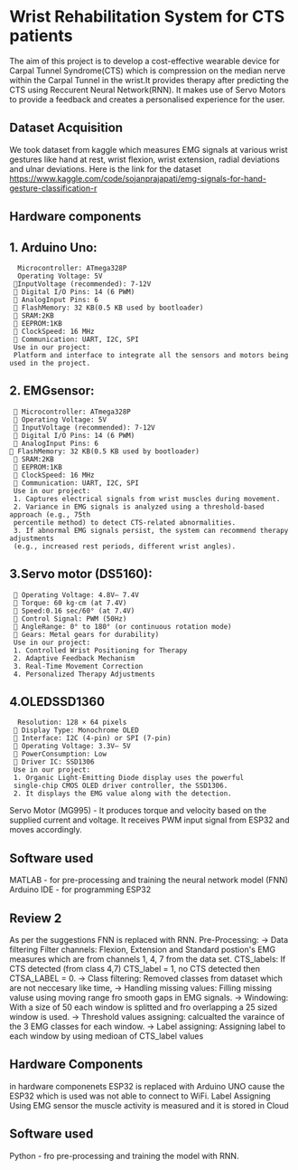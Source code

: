 # Wrist Rehabilitation System for CTS patients
The aim of this project is to develop a cost-effective wearable device for Carpal Tunnel Syndrome(CTS) which is compression on the median nerve within the Carpal Tunnel in the wrist.It provides therapy after predicting the CTS using Reccurent Neural Network(RNN). It makes use of Servo Motors to provide a feedback and creates a personalised experience for the user.
## Dataset Acquisition
We took dataset from kaggle which measures EMG signals at various wrist gestures like hand at rest, wrist flexion, wrist extension, radial deviations and ulnar deviations. Here is the link for the dataset 
https://www.kaggle.com/code/sojanprajapati/emg-signals-for-hand-gesture-classification-r
## Hardware components
  ## 1. Arduino Uno:
      Microcontroller: ATmega328P
      Operating Voltage: 5V
     InputVoltage (recommended): 7-12V
      Digital I/O Pins: 14 (6 PWM)
      AnalogInput Pins: 6
      FlashMemory: 32 KB(0.5 KB used by bootloader)
      SRAM:2KB
      EEPROM:1KB
      ClockSpeed: 16 MHz
      Communication: UART, I2C, SPI
     Use in our project:
     Platform and interface to integrate all the sensors and motors being used in the project.
  ## 2. EMGsensor:
      Microcontroller: ATmega328P
      Operating Voltage: 5V
      InputVoltage (recommended): 7-12V
      Digital I/O Pins: 14 (6 PWM)
      AnalogInput Pins: 6
     FlashMemory: 32 KB(0.5 KB used by bootloader)
      SRAM:2KB
      EEPROM:1KB
      ClockSpeed: 16 MHz
      Communication: UART, I2C, SPI
     Use in our project:
     1. Captures electrical signals from wrist muscles during movement.
     2. Variance in EMG signals is analyzed using a threshold-based approach (e.g., 75th
     percentile method) to detect CTS-related abnormalities.
     3. If abnormal EMG signals persist, the system can recommend therapy adjustments
     (e.g., increased rest periods, different wrist angles).
  ## 3.Servo motor (DS5160):
      Operating Voltage: 4.8V– 7.4V
      Torque: 60 kg·cm (at 7.4V)
      Speed:0.16 sec/60° (at 7.4V)
      Control Signal: PWM (50Hz)
      AngleRange: 0° to 180° (or continuous rotation mode)
      Gears: Metal gears for durability)
     Use in our project:
     1. Controlled Wrist Positioning for Therapy
     2. Adaptive Feedback Mechanism
     3. Real-Time Movement Correction
     4. Personalized Therapy Adjustments
  ## 4.OLEDSSD1360
      Resolution: 128 × 64 pixels
      Display Type: Monochrome OLED
      Interface: I2C (4-pin) or SPI (7-pin)
      Operating Voltage: 3.3V– 5V
      PowerConsumption: Low
      Driver IC: SSD1306
     Use in our project:
     1. Organic Light-Emitting Diode display uses the powerful
     single-chip CMOS OLED driver controller, the SSD1306.
     2. It displays the EMG value along with the detection.
Servo Motor (MG995) - It produces torque and velocity based on the supplied current and voltage. It receives PWM input signal from ESP32 and moves accordingly.
## Software used
MATLAB - for pre-processing and training the neural network model (FNN)
Arduino IDE - for programming ESP32
## Review 2
As per the suggestions FNN is replaced with RNN.
Pre-Processing:
-> Data filtering 
    Filter channels: Flexion, Extension and Standard postion's EMG measures which are from channels 1, 4, 7 from the data set.
    CTS_labels: If CTS detected (from class 4,7) CTS_label = 1, no CTS detected then CTSA_LABEL = 0.
-> Class filtering:
    Removed classes from dataset which are not neccesary like time,
-> Handling missing values:
    Filling missing valuse using moving range fro smooth gaps in EMG signals.
-> Windowing:
    With a size of 50 each window is splitted and fro overlapping a 25 sized window is used.
-> Threshold values assigning:
    calcualted the varaince of the 3 EMG classes for each window.
-> Label assigning:
    Assigning label to each window by using medioan of CTS_label values 
## Hardware Components
in hardware componenets ESP32 is replaced with Arduino UNO cause the ESP32 which is used was not able to connect to WiFi. Label Assigning 
Using EMG sensor the muscle activity is measured and it is stored in Cloud 
## Software used
Python - fro pre-processing and training the model with RNN.
